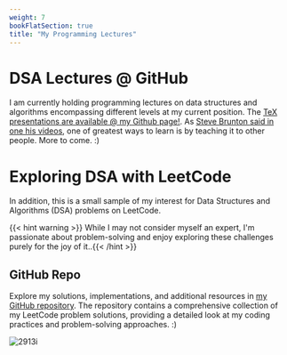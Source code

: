 ```yaml
---
weight: 7
bookFlatSection: true
title: "My Programming Lectures"
---
```


# **DSA Lectures @ GitHub**

I am currently holding programming lectures on data structures and algorithms encompassing different levels at my current position. The [TeX presentations are available @ my Github page!](https://github.com/roaked/programming-lectures). As [Steve Brunton said in one his videos](https://youtu.be/wDVteayWWvU?t=52), one of greatest ways to learn is by teaching it to other people. More to come. :)


# **Exploring DSA with LeetCode**

In addition, this is a small sample of my interest for Data Structures and Algorithms (DSA) problems on LeetCode. 

{{< hint warning >}}
While I may not consider myself an expert, I'm passionate about problem-solving and enjoy exploring these challenges purely for the joy of it..{{< /hint >}}

## **GitHub Repo**

Explore my solutions, implementations, and additional resources in [my GitHub repository](https://github.com/roaked/leetcode). The repository contains a comprehensive collection of my LeetCode problem solutions, providing a detailed look at my coding practices and problem-solving approaches. :)

![2913i](https://miro.medium.com/v2/resize:fit:1400/1*Kw-uI4abGgBnOJGMp1vX1g.png)